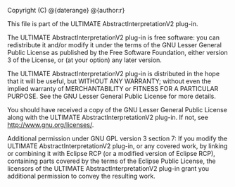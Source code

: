 Copyright (C) @{daterange} @{author:r}

This file is part of the ULTIMATE AbstractInterpretationV2 plug-in.

The ULTIMATE AbstractInterpretationV2 plug-in is free software: you can redistribute it and/or modify
it under the terms of the GNU Lesser General Public License as published
by the Free Software Foundation, either version 3 of the License, or
(at your option) any later version.

The ULTIMATE AbstractInterpretationV2 plug-in is distributed in the hope that it will be useful,
but WITHOUT ANY WARRANTY; without even the implied warranty of
MERCHANTABILITY or FITNESS FOR A PARTICULAR PURPOSE.  See the
GNU Lesser General Public License for more details.

You should have received a copy of the GNU Lesser General Public License
along with the ULTIMATE AbstractInterpretationV2 plug-in. If not, see <http://www.gnu.org/licenses/>.

Additional permission under GNU GPL version 3 section 7:
If you modify the ULTIMATE AbstractInterpretationV2 plug-in, or any covered work, by linking
or combining it with Eclipse RCP (or a modified version of Eclipse RCP), 
containing parts covered by the terms of the Eclipse Public License, the 
licensors of the ULTIMATE AbstractInterpretationV2 plug-in grant you additional permission 
to convey the resulting work.
